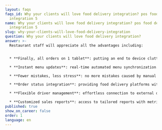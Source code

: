 ```yaml
---
layout: faqs
faqs_id: Why your clients will love food delivery integration? pos food delivery
  integration 5
name: Why your clients will love food delivery integration? pos food delivery
  integration 5
slug: why-your-clients-will-love-food-delivery-integration
question: Why your clients will love food delivery integration?
answer: >-
  Restaurant staff will appreciate all the advantages including:


  * **Finally, all orders on 1 tablet**: putting an end to device clutter.

  * **Instant menu updates**: real-time automated menu synchronization.

  * **Fewer mistakes, less stress**: no more mistakes caused by manual order management.

  * **Order status integration**: providing food delivery platforms with live order statuses.

  * **Flexible driver management**: effortless connection to external driver management systems of your choice (e.g. Scoober).

  * **Customized sales reports**: access to tailored reports with metrics that matter to your clients.
published: true
show_on_career: false
order: 1
language: en
---
```

